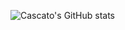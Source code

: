 ![Cascato's GitHub stats](https://github-readme-stats.vercel.app/api?username=Cascato&show_icons=true&theme=transparent)
